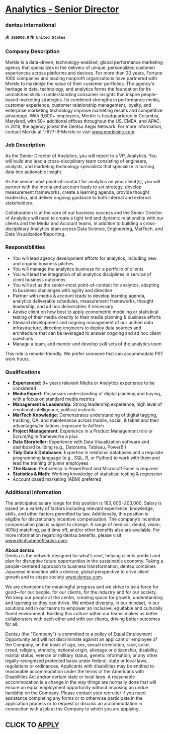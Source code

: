 # [Analytics - Senior Director](https://www.remotewlb.com/apply/analytics-senior-director)  
### dentsu international  
#### `💰 366000.0` `🌎 United States`  

### Company Description

Merkle is a data-driven, technology-enabled, global performance marketing agency that specializes in the delivery of unique, personalized customer experiences across platforms and devices. For more than 30 years, Fortune 1000 companies and leading nonprofit organizations have partnered with Merkle to maximize the value of their customer portfolios. The agency's heritage in data, technology, and analytics forms the foundation for its unmatched skills in understanding consumer insights that inspire people-based marketing strategies. Its combined strengths in performance media, customer experience, customer relationship management, loyalty, and enterprise marketing technology improve marketing results and competitive advantage. With 9,600+ employees, Merkle is headquartered in Columbia, Maryland, with 50+ additional offices throughout the US, EMEA, and APAC. In 2016, the agency joined the Dentsu Aegis Network. For more information, contact Merkle at 1-877-9-Merkle or visit
www.merkleinc.com.

### Job Description

As the Senior Director of Analytics, you will report to a VP, Analytics. You will build and lead a cross-disciplinary team consisting of engineers, analysts, and marketing technology specialists that specialize in turning data into actionable insight.

As the senior-most point-of-contact for analytics on your client(s), you will partner with the media and account leads to set strategy, develop measurement frameworks, create a learning agenda, provide thought leadership, and deliver ongoing guidance to both internal and external stakeholders.

Collaboration is at the core of our business success and the Senior Director of Analytics will need to create a tight knit and dynamic relationship with our clients and the Media and Account teams, in addition to building a cross-disciplinary Analytics team across Data Science, Engineering, MarTech, and Data Visualization/Reporting.

### Responsibilities

  * You will lead agency development efforts for analytics, including new and organic business pitches
  * You will manage the analytics business for a portfolio of clients
  * You will lead the integration of all analytics disciplines in service of client business outcomes
  * You will act as the senior-most point-of-contact for analytics, adapting to business challenges with agility and direction
  * Partner with media & account leads to develop learning agenda, analytics deliverable schedules, measurement frameworks, thought leadership, and ad hoc deliverables if necessary
  * Advise client on how best to apply econometric modeling or statistical testing of their media directly to their media planning & business efforts
  * Steward development and ongoing management of our unified data infrastructure, directing engineers to deploy data sources and architecture that can be leveraged to answer ongoing and ad hoc client questions
  * Manage a team, and mentor and develop skill sets of the analytics team

This role is remote-friendly. We prefer someone that can accommodate PST work hours.

### Qualifications

  *  **Experienced:** 9+ years relevant Media or Analytics experience to be considered
  * **Media Expert:** Possesses understanding of digital planning and buying, with a focus on standard media metrics
  * **Management & Leadership:** Strong leadership experience, high level of emotional intelligence, political instincts
  * **MarTech Knowledge:** Demonstrates understanding of digital tagging, tracking, QA, and maintenance across mobile, social, & tablet and their advantages/limitations, exposure to AdTech
  * **Project Management:** Experience in a Product Management role or Scrum/Agile frameworks a plus
  * **Data Storyteller:** Experience with Data Visualization software and dashboard building (e.g., Datorama, Tableau, PowerBI)
  * **Tidy Data & Databases:** Expertise in relational databases and a requisite programming language (e.g., SQL, R, or Python) to work with them and lead the training of junior employees
  * **The Basics:** Proficiency in PowerPoint and Microsoft Excel is required
  * **Statistics & Math:** Working knowledge of statistical testing & regression
  * Account based marketing (ABM) preferred

### Additional Information

The anticipated salary range for this position is $163,000-$203,000. Salary is based on a variety of factors including relevant experience, knowledge, skills, and other factors permitted by law. Additionally, this position is eligible for discretionary incentive compensation. The company’s incentive compensation plan is subject to change. A range of medical, dental, vision, 401(k) matching, paid time off, and/or other benefits also are available. For more information regarding dentsu benefits, please visit www.dentsubenefitsplus.com.

**About dentsu**  
Dentsu is the network designed for what’s next, helping clients predict and plan for disruptive future opportunities in the sustainable economy. Taking a people-centered approach to business transformation, dentsu combines Japanese innovation with a diverse, global perspective to drive client growth and to shape society www.dentsu.com.

We are champions for meaningful progress and we strive to be a force for good—for our people, for our clients, for the industry and for our society. We keep our people at the center, creating space for growth, understanding and learning so they can thrive. We embed diversity, in our mindset, in our solutions and in our teams to empower an inclusive, equitable and culturally fluent environment. Building this culture within our teams makes us better collaborators with each other and with our clients, driving better outcomes for all.

Dentsu (the "Company") is committed to a policy of Equal Employment Opportunity and will not discriminate against an applicant or employee of the Company, on the basis of age, sex, sexual orientation, race, color, creed, religion, ethnicity, national origin, alienage or citizenship, disability, marital status, veteran or military status, genetic information, or any other legally-recognized protected basis under federal, state or local laws, regulations or ordinances. Applicants with disabilities may be entitled to reasonable accommodation under the terms of the Americans with Disabilities Act and/or certain state or local laws. A reasonable accommodation is a change in the way things are normally done that will ensure an equal employment opportunity without imposing an undue hardship on the Company. Please contact your recruiter if you need assistance completing any forms or to otherwise participate in the application process or to request or discuss an accommodation in connection with
a job at the Company to which you are applying.

  
## CLICK TO [APPLY](https://www.remotewlb.com/apply/analytics-senior-director)

